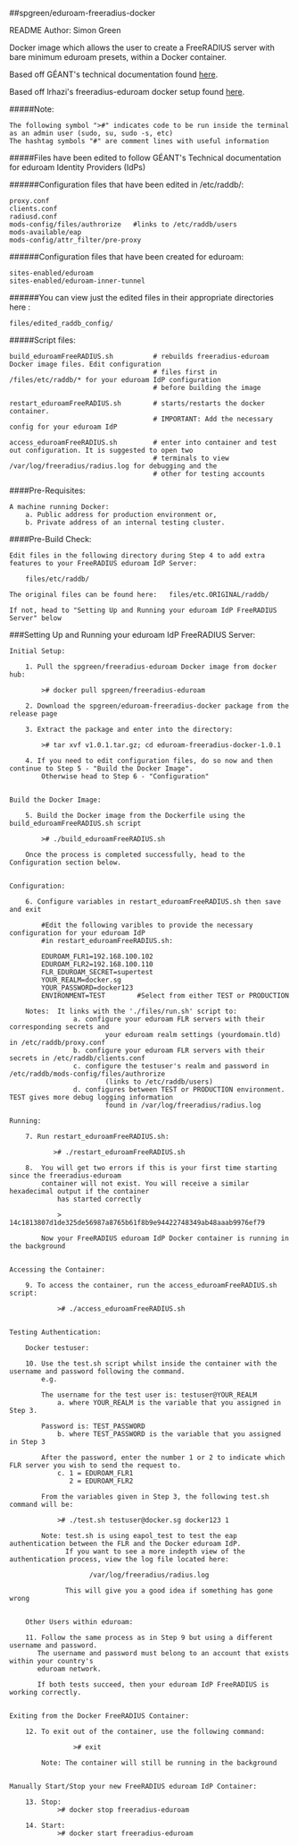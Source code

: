 ##spgreen/eduroam-freeradius-docker

README Author: Simon Green


Docker image which allows the user to create a FreeRADIUS server with bare minimum eduroam presets, within a Docker container.

Based off GÉANT's technical documentation found [here](https://wiki.geant.org/display/H2eduroam/How+to+deploy+eduroam+on-site+or+on+campus#Howtodeployeduroamon-siteoroncampus-FreeRADIUS).

Based off lrhazi's freeradius-eduroam docker setup found [here](https://github.com/lrhazi/freeradius-eduroam ).

#####Note:

	The following symbol ">#" indicates code to be run inside the terminal as an admin user (sudo, su, sudo -s, etc)
	The hashtag symbols "#" are comment lines with useful information


#####Files have been edited to follow GÉANT's Technical documentation for eduroam Identity Providers (IdPs)

######Configuration files that have been edited in /etc/raddb/:  

    proxy.conf
    clients.conf 
    radiusd.conf
    mods-config/files/authrorize   #links to /etc/raddb/users
    mods-available/eap
    mods-config/attr_filter/pre-proxy
                                                            
######Configuration files that have been created for eduroam:    
 
    sites-enabled/eduroam  
    sites-enabled/eduroam-inner-tunnel


######You can view just the edited files in their appropriate directories here : 

    files/edited_raddb_config/
 

#####Script files: 

    build_eduroamFreeRADIUS.sh          # rebuilds freeradius-eduroam Docker image files. Edit configuration 
		    							# files first in /files/etc/raddb/* for your eduroam IdP configuration
			    						# before building the image
    
    restart_eduroamFreeRADIUS.sh        # starts/restarts the docker container. 
    									# IMPORTANT: Add the necessary config for your eduroam IdP
    
    access_eduroamFreeRADIUS.sh         # enter into container and test out configuration. It is suggested to open two 
    									# terminals to view /var/log/freeradius/radius.log for debugging and the 
    									# other for testing accounts


####Pre-Requisites: 
	
    A machine running Docker:
		a. Public address for production environment or,
		b. Private address of an internal testing cluster.                   

	
####Pre-Build Check:                    
                    
    Edit files in the following directory during Step 4 to add extra features to your FreeRADIUS eduroam IdP Server:
        
		files/etc/raddb/
  
    The original files can be found here:	files/etc.ORIGINAL/raddb/                    

    If not, head to "Setting Up and Running your eduroam IdP FreeRADIUS Server" below                
                    

###Setting Up and Running your eduroam IdP FreeRADIUS Server:

    Initial Setup:
    	
    	1. Pull the spgreen/freeradius-eduroam Docker image from docker hub:
	    
	        ># docker pull spgreen/freeradius-eduroam
	    
	    2. Download the spgreen/eduroam-freeradius-docker package from the release page
	    
	    3. Extract the package and enter into the directory:
	    	
	    	># tar xvf v1.0.1.tar.gz; cd eduroam-freeradius-docker-1.0.1 
	    	
	    4. If you need to edit configuration files, do so now and then continue to Step 5 - "Build the Docker Image".
	    	Otherwise head to Step 6 - "Configuration"
    	
    	
    Build the Docker Image:

        5. Build the Docker image from the Dockerfile using the build_eduroamFreeRADIUS.sh script
        
        	># ./build_eduroamFreeRADIUS.sh 
        
        Once the process is completed successfully, head to the Configuration section below.
        
        
    Configuration:
    
        6. Configure variables in restart_eduroamFreeRADIUS.sh then save and exit

            #Edit the following varibles to provide the necessary configuration for your eduroam IdP 
		    #in restart_eduroamFreeRADIUS.sh:
            
            EDUROAM_FLR1=192.168.100.102
            EDUROAM_FLR2=192.168.100.110
            FLR_EDUROAM_SECRET=supertest
            YOUR_REALM=docker.sg
            YOUR_PASSWORD=docker123
            ENVIRONMENT=TEST 		#Select from either TEST or PRODUCTION  

        Notes:  It links with the './files/run.sh' script to:
					a. configure your eduroam FLR servers with their corresponding secrets and 
							your eduroam realm settings (yourdomain.tld) in /etc/raddb/proxy.conf
                	b. configure your eduroam FLR servers with their secrets in /etc/raddb/clients.conf
                	c. configure the testuser's realm and password in /etc/raddb/mods-config/files/authrorize 
							(links to /etc/raddb/users)
					d. configures between TEST or PRODUCTION environment. TEST gives more debug logging information
							found in /var/log/freeradius/radius.log
                              
    Running:

        7. Run restart_eduroamFreeRADIUS.sh:

               ># ./restart_eduroamFreeRADIUS.sh

        8.  You will get two errors if this is your first time starting since the freeradius-eduroam 
            container will not exist. You will receive a similar hexadecimal output if the container 
		    	has started correctly
            
                > 14c1813807d1de325de56987a8765b61f8b9e94422748349ab48aaab9976ef79

            Now your FreeRADIUS eduroam IdP Docker container is running in the background
        

    Accessing the Container:
    
        9. To access the container, run the access_eduroamFreeRADIUS.sh script:

            	># ./access_eduroamFreeRADIUS.sh
        
        
    Testing Authentication:
        
        Docker testuser:

        10. Use the test.sh script whilst inside the container with the username and password following the command. 
			e.g.
           
            The username for the test user is: testuser@YOUR_REALM 
                a. where YOUR_REALM is the variable that you assigned in Step 3.
           
            Password is: TEST_PASSWORD
                b. where TEST_PASSWORD is the variable that you assigned in Step 3
            
            After the password, enter the number 1 or 2 to indicate which FLR server you wish to send the request to.
            	c. 1 = EDUROAM_FLR1
            	   2 = EDUROAM_FLR2
           
            From the variables given in Step 3, the following test.sh command will be:
                
                ># ./test.sh testuser@docker.sg docker123 1
            
            Note: test.sh is using eapol_test to test the eap authentication between the FLR and the Docker eduroam IdP.
            	  If you want to see a more indepth view of the authentication process, view the log file located here:
                   
                        /var/log/freeradius/radius.log
                        
                  This will give you a good idea if something has gone wrong

                  
        Other Users within eduroam:

        11. Follow the same process as in Step 9 but using a different username and password. 
           The username and password must belong to an account that exists within your country's 
           eduroam network.
                       
           If both tests succeed, then your eduroam IdP FreeRADIUS is working correctly.
        
               
    Exiting from the Docker FreeRADIUS Container:
    
        12. To exit out of the container, use the following command:
        
            		># exit
            
            Note: The container will still be running in the background
            
            
    Manually Start/Stop your new FreeRADIUS eduroam IdP Container:
         
        13. Stop:
		        ># docker stop freeradius-eduroam
        
        14. Start:
       			># docker start freeradius-eduroam
            
        




    

    
   
